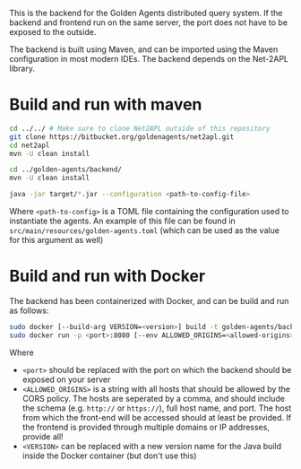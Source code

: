 This is the backend for the Golden Agents distributed query system. If the backend and frontend run on the
same server, the port does not have to be exposed to the outside.

The backend is built using Maven, and can be imported using the Maven configuration in most modern IDEs.
The backend depends on the Net-2APL library.

# Build and run with maven
```bash
cd ../../ # Make sure to clone Net2APL outside of this repository
git clone https://bitbucket.org/goldenagents/net2apl.git
cd net2apl
mvn -U clean install

cd ../golden-agents/backend/
mvn -U clean install

java -jar target/*.jar --configuration <path-to-config-file>
```

Where `<path-to-config>` is a TOML file containing the configuration used to instantiate the agents.
An example of this file can be found in `src/main/resources/golden-agents.toml` (which can be
used as the value for this argument as well)


# Build and run with Docker
The backend has been containerized with Docker, and can be build and run as follows:

```bash
sudo docker [--build-arg VERSION=<version>] build -t golden-agents/backend:<version> .
sudo docker run -p <port>:8080 [--env ALLOWED_ORIGINS=<allowed-origins>] golden-agents/backend 
```

Where
* `<port>` should be replaced with the port on which the backend should be exposed on your server
* `<ALLOWED_ORIGINS>` is a string with all hosts that should be allowed by the CORS policy. The hosts are seperated
  by a comma, and should include the schema (e.g. `http://` or `https://`), full host name, and port. The host from which the front-end will be
  accessed should at least be provided. If the frontend is provided through multiple domains or IP addresses, provide all!
* `<VERSION>` can be replaced with a new version name for the Java build inside the Docker container (but don't use this)
